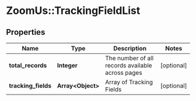 # ZoomUs::TrackingFieldList

## Properties
Name | Type | Description | Notes
------------ | ------------- | ------------- | -------------
**total_records** | **Integer** | The number of all records available across pages | [optional] 
**tracking_fields** | **Array&lt;Object&gt;** | Array of Tracking Fields | [optional] 


